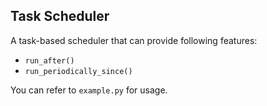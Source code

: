 ## Task Scheduler

A task-based scheduler that can provide following features:
- `run_after()`
- `run_periodically_since()`

You can refer to `example.py` for usage.